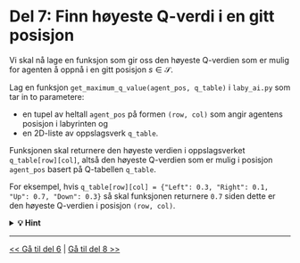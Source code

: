 # Del 7: Finn høyeste Q-verdi i en gitt posisjon

Vi skal nå lage en funksjon som gir oss den høyeste Q-verdien som er mulig for agenten å oppnå i en gitt posisjon $s\in\mathcal{S}$.

Lag en funksjon `get_maximum_q_value(agent_pos, q_table)` i `laby_ai.py` som tar in to parametere: 

- en tupel av heltall `agent_pos` på formen `(row, col)` som angir agentens posisjon i labyrinten og 
- en 2D-liste av oppslagsverk `q_table`. 

Funksjonen skal returnere den høyeste verdien i oppslagsverket `q_table[row][col]`, altså den høyeste Q-verdien som er mulig i posisjon `agent_pos` basert på Q-tabellen `q_table`.

For eksempel, hvis `q_table[row][col] = {"Left": 0.3, "Right": 0.1, "Up": 0.7, "Down": 0.3}` så skal funksjonen returnere `0.7` siden dette er den høyeste Q-verdien i posisjon `(row, col)`. 

<details>
  <summary><b>&#128161; Hint</b></summary>

 - For å hente ut en liste med alle verdiene i et oppslagsverk `my_dict` kan du kalle `my_dict.values()`.
 - For å finne den høyeste verdien i en liste `my_list` (med tall) kan du kalle `max(my_list)`.

For eksempel så vil følgende kodesnutt skrive ut den høyeste verdien i `my_dict` som her er `0.8`:

 ```python
my_dict = {"a": 0.3, "b": 0.8, "c": -1.2}
values = my_dict.values()
max_value = max(values)
print(max_value)
 ```

</details>


---

[<< Gå til del 6](./del_6.md) | [Gå til del 8 >>](./del_8.md)
